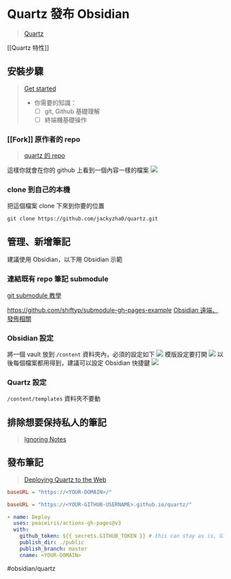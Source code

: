 # Quartz 發布 Obsidian
>[Quartz](https://quartz.jzhao.xyz/)

[[Quartz 特性]]

## 安裝步驟
>[Get started](https://quartz.jzhao.xyz/notes/setup/)
>- 你需要的知識：
>	- [ ] git, Github 基礎理解
>	- [ ] 終端機基礎操作

### [[Fork]] 原作者的 repo
>[quartz 的 repo](https://github.com/jackyzha0/quartz)

這樣你就會在你的 github 上看到一個內容一樣的檔案
![](https://i.imgur.com/DNBGWvR.png)

### clone 到自己的本機
把這個檔案 clone 下來到你要的位置
```shell
git clone https://github.com/jackyzha0/quartz.git
```

## 管理、新增筆記
建議使用 Obsidian，以下用 Obsidian 示範
### 連結既有 repo 筆記 submodule

[git submodule 教學](https://kmsheng.medium.com/git-submodule-%E6%95%99%E5%AD%B8-96ab0255c88c)

https://github.com/shiftyp/submodule-gh-pages-example
[Obsidian 遠端、發佈相關](其他/硬體、生產力/Obsidian/Obsidian%20遠端、發佈相關.md)
### Obsidian 設定
將一個 vault 放到 `/content` 資料夾內，必須的設定如下
![](https://i.imgur.com/YEir2BK.png)
模版設定要打開
![](https://i.imgur.com/z6wVNIn.png)
以後每個檔案都用得到，建議可以設定 Obsidian 快捷鍵
![](https://i.imgur.com/qFPgAwE.png)

### Quartz 設定
`/content/templates` 資料夾不要動

## 排除想要保持私人的筆記
>[Ignoring Notes](https://quartz.jzhao.xyz/notes/ignore-notes/)

## 發布筆記
>[Deploying Quartz to the Web](https://quartz.jzhao.xyz/notes/hosting/)

```toml
baseURL = "https://<YOUR-DOMAIN>/"
```
```toml
baseURL = "https://<YOUR-GITHUB-USERNAME>.github.io/quartz/"
```
```yaml
- name: Deploy  
  uses: peaceiris/actions-gh-pages@v3  
  with:  
	github_token: ${{ secrets.GITHUB_TOKEN }} # this can stay as is, GitHub fills this in for us!
	publish_dir: ./public  
	publish_branch: master
	cname: <YOUR-DOMAIN>
```



#obsidian/quartz
